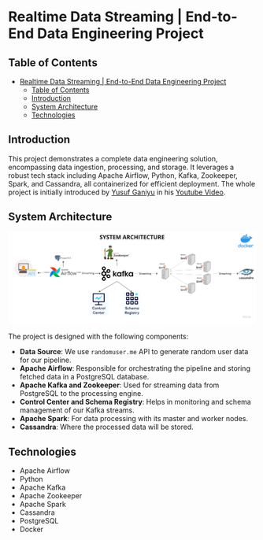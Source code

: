 # Realtime Data Streaming | End-to-End Data Engineering Project

## Table of Contents
- [Realtime Data Streaming | End-to-End Data Engineering Project](#realtime-data-streaming--end-to-end-data-engineering-project)
  - [Table of Contents](#table-of-contents)
  - [Introduction](#introduction)
  - [System Architecture](#system-architecture)
  - [Technologies](#technologies)

## Introduction

This project demonstrates a complete data engineering solution, encompassing data ingestion, processing, and storage. It leverages a robust tech stack including Apache Airflow, Python, Kafka, Zookeeper, Spark, and Cassandra, all containerized for efficient deployment. The whole project is initially introduced by [Yusuf Ganiyu](https://github.com/airscholar) in his [Youtube Video](https://www.youtube.com/watch?v=GqAcTrqKcrY&ab_channel=CodeWithYu).

## System Architecture

![System Architecture](https://github.com/yangforbig/DE-DataStreaming/blob/main/Data%20engineering%20architecture.png)

The project is designed with the following components:

- **Data Source**: We use `randomuser.me` API to generate random user data for our pipeline.
- **Apache Airflow**: Responsible for orchestrating the pipeline and storing fetched data in a PostgreSQL database.
- **Apache Kafka and Zookeeper**: Used for streaming data from PostgreSQL to the processing engine.
- **Control Center and Schema Registry**: Helps in monitoring and schema management of our Kafka streams.
- **Apache Spark**: For data processing with its master and worker nodes.
- **Cassandra**: Where the processed data will be stored.

## Technologies

- Apache Airflow
- Python
- Apache Kafka
- Apache Zookeeper
- Apache Spark
- Cassandra
- PostgreSQL
- Docker
